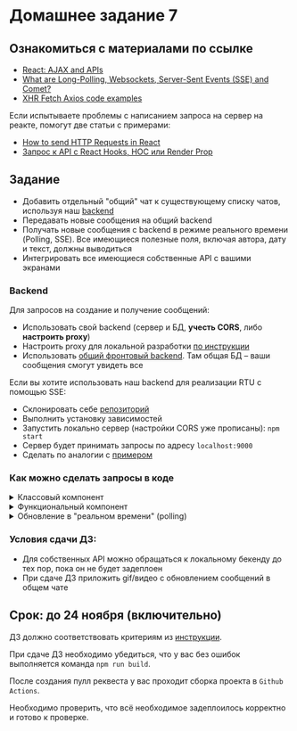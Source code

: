 # Домашнее задание 7

## Ознакомиться с материалами по ссылке

* [React: AJAX and APIs](https://reactjs.org/docs/faq-ajax.html)
* [What are Long-Polling, Websockets, Server-Sent Events (SSE) and Comet?](https://stackoverflow.com/a/12855533/3984110)
* [XHR Fetch Axios code examples](https://github.com/academind/xhr-fetch-axios-intro/tree/master)

Если испытываете проблемы с написанием запроса на сервер на реакте, помогут две статьи с примерами:

* [How to send HTTP Requests in React](https://malcoded.com/posts/react-http-requests-axios/)
* [Запрос к API c React Hooks, HOC или Render Prop](https://habr.com/ru/post/453866/)

## Задание

* Добавить отдельный "общий" чат к существующему списку чатов, используя наш [backend](#backend)
* Передавать новые сообщения на общий backend
* Получать новые сообщения с backend в режиме реального времени (Polling, SSE). Все имеющиеся полезные поля, включая автора, дату и текст, должны выводиться
* Интегрировать все имеющиеся собственные API с вашими экранами

### Backend

Для запросов на создание и получение сообщений:

* Использовать свой backend (сервер и БД, **учесть CORS**, либо **настроить proxy**)
* Настроить proxy для локальной разработки [по инструкции](https://create-react-app.dev/docs/proxying-api-requests-in-development/)
* Использовать [общий фронтовый backend](https://github.com/track-mail-ru/tt-front-server). Там общая БД – ваши сообщения смогут увидеть все

Если вы хотите использовать наш backend для реализации RTU с помощью SSE:

* Склонировать себе [репозиторий](https://github.com/track-mail-ru/tt-front-server)
* Выполнить установку зависимостей
* Запустить локально сервер (настройки CORS уже прописаны): `npm start`
* Сервер будет принимать запросы по адресу `localhost:9000`
* Сделать по аналогии с [примером](https://github.com/track-mail-ru/tt-front-server/blob/master/views/messages.pug)

### Как можно сделать запросы в коде

<details>
  <summary>Классовый компонент</summary>
  <pre><code>class SomeComponent extends React.Component {
  state = {
    // state declaration
    messages = []
  }

  componentDidMount () => {
    this.getMessages()
  }

  getMessages = () => {
    fetch(`${API_URL}`)
      .then(res => res.json())
      .then(data => {
        console.log(data);
        this.setState({
          messages: data.messages
        });
      });
  };
}</code></pre>
</details>

<details>
  <summary>Функциональный компонент</summary>
  <pre><code>import { useEffect, useState } from React;

const API_URL = 'https://tt-front.vercel.app/messages';
const SomeFunctionalComponent = () => {
  const [messages, setMessages] = useState([])
  useEffect(() => {
    fetch(`${API_URL}`)
      .then(res => res.json())
      .then(data => {
        console.log(data);
        setMessages(data.messages)
      });
  }, []);
}</code></pre>
</details>

<details>
  <summary>Обновление в "реальном времени" (polling)</summary>
  <pre><code>const API_URL = 'https://tt-front.vercel.app/messages';
const pollItems = () => {
  fetch(`${API_URL}`)
    .then(resp => resp.json())
    .then(data => console.log(data));
}

const t = setInterval(() => pollItems(), 3000);

// clearInterval(t)</code></pre>
</details>

### Условия сдачи ДЗ:

* Для собственных API можно обращаться к локальному бекенду до тех пор, пока он не будет задеплоен
* При сдаче ДЗ приложить gif/видео с обновлением сообщений в общем чате

## Срок: до 24 ноября (включительно)

ДЗ должно соответствовать критериям из [инструкции](https://github.com/track-mail-ru/homework#9-%D0%BF%D1%80%D0%B0%D0%B2%D0%B8%D0%BB%D0%B0-%D1%81%D0%B4%D0%B0%D1%87%D0%B8-%D0%B4%D0%B7).

При сдаче ДЗ необходимо убедиться, что у вас без ошибок выполняется команда `npm run build`.

После создания пулл реквеста у вас проходит сборка проекта в `Github Actions`.

Необходимо проверить, что всё необходимое задеплоилось корректно и готово к проверке.
